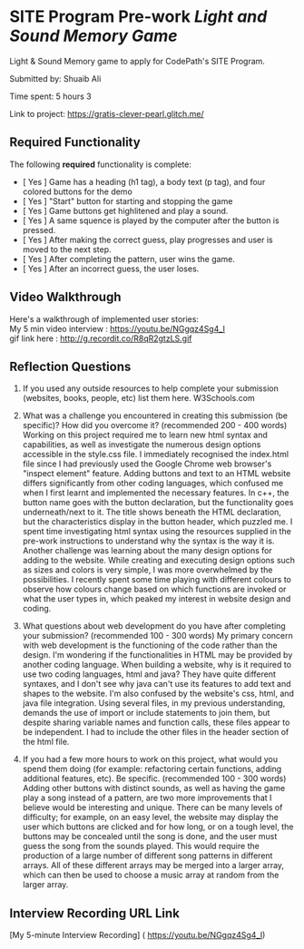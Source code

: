 # SITE Program Pre-work _Light and Sound Memory Game_

Light & Sound Memory game to apply for CodePath's SITE Program.

Submitted by: Shuaib Ali


 Time spent: 5 hours 3

Link to project:  https://gratis-clever-pearl.glitch.me/

## Required Functionality

The following **required** functionality is complete:

- [ Yes ] Game has a heading (h1 tag), a body text (p tag), and four colored buttons for the demo
- [ Yes ] "Start" button for starting and stopping the game
- [ Yes ] Game buttons get highlitened and play a sound.
- [ Yes ] A same squence is played by the computer after the button is pressed.
- [ Yes ] After making the correct guess, play progresses and user is moved to the next step.
- [ Yes ] After completing the pattern, user wins the game.
- [ Yes ] After an incorrect guess, the user loses.

## Video Walkthrough

Here's a walkthrough of implemented user stories: <br>
My 5 min video interview : https://youtu.be/NGgqz4Sg4_I <br>
gif link here : http://g.recordit.co/R8qR2gtzLS.gif 

## Reflection Questions

1. If you used any outside resources to help complete your submission (websites, books, people, etc) list them here.
   W3Schools.com

2. What was a challenge you encountered in creating this submission (be specific)? How did you overcome it? (recommended 200 - 400 words)
   Working on this project required me to learn new html syntax and capabilities, as well as investigate the numerous design options accessible in the style.css file. I immediately recognised the index.html file since I had previously used the Google Chrome web browser's "inspect element" feature. Adding buttons and text to an HTML website differs significantly from other coding languages, which confused me when I first learnt and implemented the necessary features. In c++, the button name goes with the button declaration, but the functionality goes underneath/next to it. The title shows beneath the HTML declaration, but the characteristics display in the button header, which puzzled me. I spent time investigating html syntax using the resources supplied in the pre-work instructions to understand why the syntax is the way it is. Another challenge was learning about the many design options for adding to the website. While creating and executing design options such as sizes and colors is very simple, I was more overwhelmed by the possibilities. I recently spent some time playing with different colours to observe how colours change based on which functions are invoked or what the user types in, which peaked my interest in website design and coding.

3. What questions about web development do you have after completing your submission? (recommended 100 - 300 words)
   My primary concern with web development is the functioning of the code rather than the design. I'm wondering if the functionalities in HTML may be provided by another coding language. When building a website, why is it required to use two coding languages, html and java? They have quite different syntaxes, and I don't see why java can't use its features to add text and shapes to the website. I'm also confused by the website's css, html, and java file integration. Using several files, in my previous understanding, demands the use of import or include statements to join them, but despite sharing variable names and function calls, these files appear to be independent. I had to include the other files in the header section of the html file.

4. If you had a few more hours to work on this project, what would you spend them doing (for example: refactoring certain functions, adding additional features, etc). Be specific. (recommended 100 - 300 words)
   Adding other buttons with distinct sounds, as well as having the game play a song instead of a pattern, are two more improvements that I believe would be interesting and unique. There can be many levels of difficulty; for example, on an easy level, the website may display the user which buttons are clicked and for how long, or on a tough level, the buttons may be concealed until the song is done, and the user must guess the song from the sounds played. This would require the production of a large number of different song patterns in different arrays. All of these different arrays may be merged into a larger array, which can then be used to choose a music array at random from the larger array.
   
   
   
  ## Interview Recording URL Link

[My 5-minute Interview Recording] ( https://youtu.be/NGgqz4Sg4_I)


